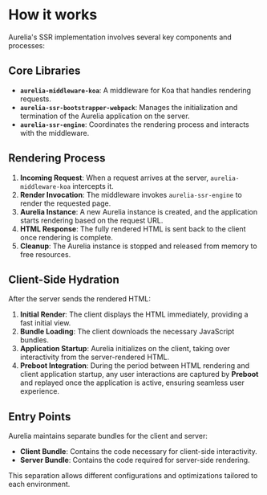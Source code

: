 # How it works

Aurelia's SSR implementation involves several key components and processes:

## Core Libraries

* **`aurelia-middleware-koa`**: A middleware for Koa that handles rendering requests.
* **`aurelia-ssr-bootstrapper-webpack`**: Manages the initialization and termination of the Aurelia application on the server.
* **`aurelia-ssr-engine`**: Coordinates the rendering process and interacts with the middleware.

## Rendering Process

1. **Incoming Request**: When a request arrives at the server, `aurelia-middleware-koa` intercepts it.
2. **Render Invocation**: The middleware invokes `aurelia-ssr-engine` to render the requested page.
3. **Aurelia Instance**: A new Aurelia instance is created, and the application starts rendering based on the request URL.
4. **HTML Response**: The fully rendered HTML is sent back to the client once rendering is complete.
5. **Cleanup**: The Aurelia instance is stopped and released from memory to free resources.

## Client-Side Hydration

After the server sends the rendered HTML:

1. **Initial Render**: The client displays the HTML immediately, providing a fast initial view.
2. **Bundle Loading**: The client downloads the necessary JavaScript bundles.
3. **Application Startup**: Aurelia initializes on the client, taking over interactivity from the server-rendered HTML.
4. **Preboot Integration**: During the period between HTML rendering and client application startup, any user interactions are captured by **Preboot** and replayed once the application is active, ensuring seamless user experience.

## Entry Points

Aurelia maintains separate bundles for the client and server:

* **Client Bundle**: Contains the code necessary for client-side interactivity.
* **Server Bundle**: Contains the code required for server-side rendering.

This separation allows different configurations and optimizations tailored to each environment.
